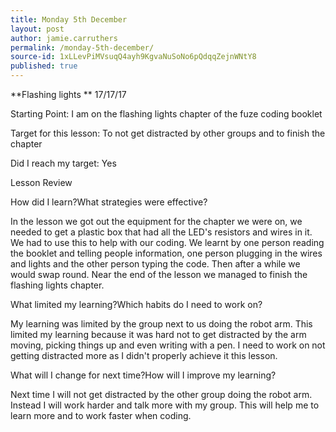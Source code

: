 ```yaml
---
title: Monday 5th December
layout: post
author: jamie.carruthers
permalink: /monday-5th-december/
source-id: 1xLLevPiMVsuqQ4ayh9KgvaNuSoNo6pQdqqZejnWNtY8
published: true
---
```

**Flashing lights                **                                                              17/17/17

Starting Point: I am on the flashing lights chapter of the fuze coding booklet

Target for this lesson: To not get distracted by other groups and to finish the chapter

Did I reach my target: Yes

Lesson Review

How did I learn?What strategies were effective?

In the lesson we got out the equipment for the chapter we were on, we needed to get a plastic box that had all the LED's resistors and wires in it. We had to use this to help with our coding. We learnt by one person reading the booklet and telling people information, one person plugging in the wires and lights and the other person typing the code. Then after a while we would swap round. Near the end of the lesson we managed to finish the flashing lights chapter.

What limited my learning?Which habits do I need to work on?

My learning was limited by the group next to us doing the robot arm. This limited my learning because it was hard not to get distracted by the arm moving, picking things up and even writing with a pen. I need to work on not getting distracted more as I didn't properly achieve it this lesson.

What will I change for next time?How will I improve my learning?

Next time I will not get distracted by the other group doing the robot arm. Instead I will work harder and talk more with my group. This will help me to learn more and to work faster when coding.

        

